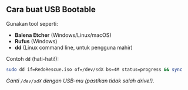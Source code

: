 **Cara buat USB Bootable**
---
Gunakan tool seperti:

* **Balena Etcher** (Windows/Linux/macOS)
* **Rufus** (Windows)
* **dd** (Linux command line, untuk pengguna mahir)

Contoh `dd` (hati-hati!):

```bash
sudo dd if=RedoRescue.iso of=/dev/sdX bs=4M status=progress && sync
```

*Ganti `/dev/sdX` dengan USB-mu (pastikan tidak salah drive!).*
